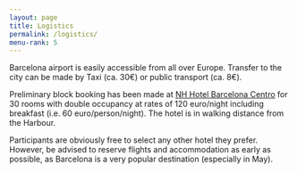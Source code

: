 ```yaml
---
layout: page
title: Logistics
permalink: /logistics/
menu-rank: 5
---
```


Barcelona airport is easily accessible from all over Europe. Transfer to the city can be made by Taxi (ca. 30€) or public transport (ca. 8€).

Preliminary block booking has been made at [NH Hotel Barcelona Centro](http://www.nh-hotels.it/hotel/nh-barcelona-centro) for 30 rooms with double occupancy at rates of 120 euro/night including breakfast (i.e. 60 euro/person/night). The hotel is in walking distance from the Harbour.

Participants are obviously free to select any other hotel they prefer. However, be advised to reserve flights and accommodation as early as possible, as Barcelona is a very popular destination (especially in May).
